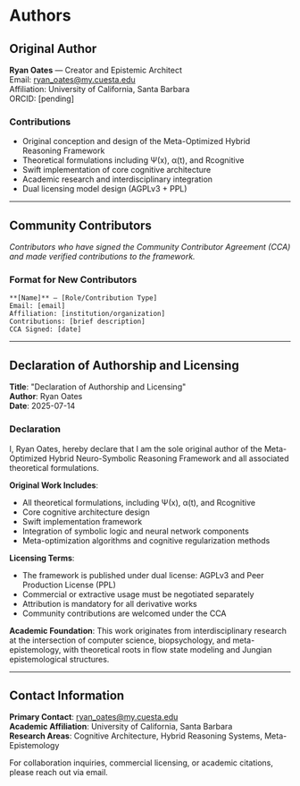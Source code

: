 # Authors

## Original Author

**Ryan Oates** — Creator and Epistemic Architect  
Email: ryan_oates@my.cuesta.edu  
Affiliation: University of California, Santa Barbara  
ORCID: [pending]

### Contributions
- Original conception and design of the Meta-Optimized Hybrid Reasoning Framework
- Theoretical formulations including Ψ(x), α(t), and Rcognitive
- Swift implementation of core cognitive architecture
- Academic research and interdisciplinary integration
- Dual licensing model design (AGPLv3 + PPL)

---

## Community Contributors

*Contributors who have signed the Community Contributor Agreement (CCA) and made verified contributions to the framework.*

### Format for New Contributors
```
**[Name]** — [Role/Contribution Type]
Email: [email]
Affiliation: [institution/organization]
Contributions: [brief description]
CCA Signed: [date]
```

---

## Declaration of Authorship and Licensing

**Title**: "Declaration of Authorship and Licensing"  
**Author**: Ryan Oates  
**Date**: 2025-07-14

### Declaration

I, Ryan Oates, hereby declare that I am the sole original author of the Meta-Optimized Hybrid Neuro-Symbolic Reasoning Framework and all associated theoretical formulations.

**Original Work Includes**:
- All theoretical formulations, including Ψ(x), α(t), and Rcognitive
- Core cognitive architecture design
- Swift implementation framework
- Integration of symbolic logic and neural network components
- Meta-optimization algorithms and cognitive regularization methods

**Licensing Terms**:
- The framework is published under dual license: AGPLv3 and Peer Production License (PPL)
- Commercial or extractive usage must be negotiated separately
- Attribution is mandatory for all derivative works
- Community contributions are welcomed under the CCA

**Academic Foundation**:
This work originates from interdisciplinary research at the intersection of computer science, biopsychology, and meta-epistemology, with theoretical roots in flow state modeling and Jungian epistemological structures.

---

## Contact Information

**Primary Contact**: ryan_oates@my.cuesta.edu  
**Academic Affiliation**: University of California, Santa Barbara  
**Research Areas**: Cognitive Architecture, Hybrid Reasoning Systems, Meta-Epistemology

For collaboration inquiries, commercial licensing, or academic citations, please reach out via email.
